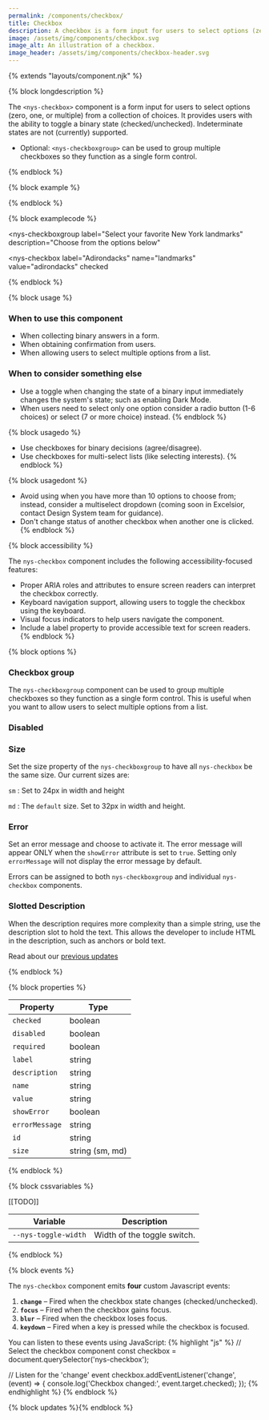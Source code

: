 ```yaml
---
permalink: /components/checkbox/
title: Checkbox
description: A checkbox is a form input for users to select options (zero, one, or multiple) from a collection of choices.
image: /assets/img/components/checkbox.svg
image_alt: An illustration of a checkbox.
image_header: /assets/img/components/checkbox-header.svg
---
```


{% extends "layouts/component.njk" %}

{% block longdescription %}

The <code class="language-js">&lt;nys-checkbox&gt;</code> component is a form input for users to select options (zero, one, or multiple) from a collection of choices. It provides users with the ability to toggle a binary state (checked/unchecked). Indeterminate states are not (currently) supported.

 - Optional: <code class="language-js">&lt;nys-checkboxgroup&gt;</code> can be used to group multiple checkboxes so they function as a single form control.

{% endblock %}

{% block example %}

<nys-checkboxgroup label="Select your favorite New York landmarks" description="Last year's winner is not eligible to win again.">
  <nys-checkbox name="landmarks" value="adirondacks" label="Adirondacks" checked></nys-checkbox>
  <nys-checkbox name="landmarks" value="finger-lakes" label="Finger Lakes" checked></nys-checkbox>
  <nys-checkbox name="landmarks" value="catskills" label="Catskills"></nys-checkbox>
  <nys-checkbox name="landmarks" value="niagara-falls" label="Niagara Falls"></nys-checkbox>
  <nys-checkbox name="landmarks" value="coney-island" label="Coney Island"></nys-checkbox>
  <nys-checkbox name="landmarks" value="niagara-falls" label="Statue of Liberty (Last Year's Winner)" description="Disabled as it was the winner of the previous year."></nys-checkbox>

</nys-checkboxgroup>
{% endblock %}

{% block examplecode %}

<nys-checkboxgroup
  label="Select your favorite New York landmarks"
  description="Choose from the options below"
>
  <nys-checkbox
    label="Adirondacks"
    name="landmarks"
    value="adirondacks"
    checked
  ></nys-checkbox>
  <nys-checkbox name="landmarks" value="finger-lakes" label="Finger Lakes" checked></nys-checkbox>
  <nys-checkbox name="landmarks" value="catskills" label="Catskills" checked></nys-checkbox>
  <nys-checkbox name="landmarks" value="niagara-falls" label="Niagara Falls"></nys-checkbox>
  <nys-checkbox name="landmarks" value="coney-island" label="Coney Island"></nys-checkbox>
  <nys-checkbox label="Mount Greylock" description="This is disabled because it's not in New York." disabled></nys-checkbox>
</nys-checkboxgroup>
{% endblock %}

{% block usage %}

### When to use this component
  - When collecting binary answers in a form.
  - When obtaining confirmation from users.
  - When allowing users to select multiple options from a list.

### When to consider something else
  - Use a toggle when changing the state of a binary input immediately changes the system's state; such as enabling Dark Mode.
  - When users need to select only one option consider a radio button (1-6 choices) or select (7 or more choice) instead.
{% endblock %}

{% block usagedo %}

  - Use checkboxes for binary decisions (agree/disagree).
  - Use checkboxes for multi-select lists (like selecting interests).
{% endblock %}

{% block usagedont %}

 - Avoid using when you have more than 10 options to choose from; instead, consider a multiselect dropdown (coming soon in Excelsior, contact Design System team for guidance).
 - Don't change status of another checkbox when another one is clicked.
{% endblock %}

{% block accessibility %}

The <code class="language-js">nys-checkbox</code> component includes the following accessibility-focused features:

  - Proper ARIA roles and attributes to ensure screen readers can interpret the checkbox correctly.
  - Keyboard navigation support, allowing users to toggle the checkbox using the keyboard.
  - Visual focus indicators to help users navigate the component.
  - Include a label property to provide accessible text for screen readers.
{% endblock %}

{% block options %}

### Checkbox group

The <code class="language-js">nys-checkboxgroup</code> component can be used to group multiple checkboxes so they function as a single form control. This is useful when you want to allow users to select multiple options from a list.

<nys-checkboxgroup label="Do you attest to the following:" description="By checking below you agree to our terms">
  <nys-checkbox label="I have read the terms and conditions." id="terms-conditions" name="terms" value="terms-conditions"></nys-checkbox>
  <nys-checkbox label="I agree to the NDA" id="legal" name="legal" value="legal"></nys-checkbox>
</nys-checkboxgroup>

### Disabled

<nys-checkbox disabled label="I agree to the terms and conditions" description="This option is currently unavailable." name="earlyVoting" value="early-voting"></nys-checkbox>

### Size

Set the size property of the <code class="language-js">nys-checkboxgroup</code> to have all <code class="language-js">nys-checkbox</code> be the same size. Our current sizes are:

<code class="language-js">sm</code> : Set to 24px in width and height

<code class="language-js">md</code> : The <code class="language-js">default</code> size. Set to 32px in width and height.

<nys-checkboxgroup label="Select your favorite New York landmarks" description="Choose from the options below" size="sm">
  <nys-checkbox label="Adirondacks" name="landmarks" value="adirondacks" checked></nys-checkbox>
  <nys-checkbox name="landmarks" value="finger-lakes" label="Finger Lakes" checked></nys-checkbox>
  <nys-checkbox name="landmarks" value="catskills" label="Catskills" checked></nys-checkbox>
  <nys-checkbox name="landmarks" value="niagara-falls" label="Niagara Falls"></nys-checkbox>
  <nys-checkbox name="landmarks" value="coney-island" label="Coney Island"></nys-checkbox>
  <nys-checkbox label="Mount Greylock" description="This is disabled because it's not in New York." disabled></nys-checkbox>
</nys-checkboxgroup>

### Error

Set an error message and choose to activate it. The error message will appear ONLY when the <code class="language-js">showError</code> attribute is set to <code class="language-js">true</code>. Setting only <code class="language-js">errorMessage</code> will not display the error message by default.

Errors can be assigned to both <code class="language-js">nys-checkboxgroup</code> and individual <code class="language-js">nys-checkbox</code> components.

<nys-checkboxgroup label="Select your favorite New York landmarks" description="Choose from the options below" showError errorMessage="You must select at least one option to continue.">
  <nys-checkbox label="Adirondacks" name="landmarks" value="adirondacks" ></nys-checkbox>
  <nys-checkbox name="landmarks" value="finger-lakes" label="Finger Lakes" ></nys-checkbox>
  <nys-checkbox name="landmarks" value="catskills" label="Catskills" ></nys-checkbox>
</nys-checkboxgroup>

### Slotted Description

When the description requires more complexity than a simple string, use the description slot to hold the text. This allows the developer to include HTML in the description, such as anchors or bold text.

<nys-checkbox label="Subscribe to NYS Government Updates" id="subscribe-updates" name="subscribe" value="email-updates">
  <label slot="description">Read about our <a href="https://www.ny.gov/" target="__blank">previous updates</a></label>
</nys-checkbox>


{% endblock %}

{% block properties %}

<table>
  <thead>
    <tr>
      <th>Property</th>
      <th>Type</th>
    </tr>
  </thead>
  <tbody>
    <tr>
      <td><code>checked</code></td>
      <td>boolean</td>
    </tr>
    <tr>
      <td><code>disabled</code></td>
      <td>boolean</td>
    </tr>
    <tr>
      <td><code>required</code></td>
      <td>boolean</td>
    </tr>
    <tr>
      <td><code>label</code></td>
      <td>string</td>
    </tr>
    <tr>
      <td><code>description</code></td>
      <td>string</td>
    </tr>
    <tr>
      <td><code>name</code></td>
      <td>string</td>
    </tr>
    <tr>
      <td><code>value</code></td>
      <td>string</td>
    </tr>
    <tr>
      <td><code>showError</code></td>
      <td>boolean</td>
    </tr>
    <tr>
      <td><code>errorMessage</code></td>
      <td>string</td>
    </tr>
    <tr>
      <td><code>id</code></td>
      <td>string</td>
    </tr>
    <tr>
      <td><code>size</code></td>
      <td>string (sm, md)</td>
    </tr>
  </tbody>
</table>

{% endblock %}

{% block cssvariables %}

[[TODO]]
<table>
  <thead>
    <tr>
      <th>Variable</th>
      <th>Description</th>
    </tr>
  </thead>
  <tbody>
    <tr>
      <td><code>--nys-toggle-width</code></td>
      <td>Width of the toggle switch.</td>
    </tr>
  </tbody>
  </table>

{% endblock %}

{% block events %}

<p>The <code class="language-js">nys-checkbox</code> component emits <strong>four</strong> custom Javascript events:</p>
<ol>
<li><strong><code>change</code></strong> – Fired when the checkbox state changes (checked/unchecked).</li>
<li><strong><code>focus</code></strong> – Fired when the checkbox gains focus.</li>
<li><strong><code>blur</code></strong> – Fired when the checkbox loses focus.</li>
<li><strong><code>keydown</code></strong> – Fired when a key is pressed while the checkbox is focused.</li>
</ol>

You can listen to these events using JavaScript:
{% highlight "js" %}
// Select the checkbox component
  const checkbox = document.querySelector('nys-checkbox');

  // Listen for the 'change' event
  checkbox.addEventListener('change', (event) => {
    console.log('Checkbox changed:', event.target.checked);
  });
{% endhighlight %}
{% endblock %}

{% block updates %}{% endblock %}
